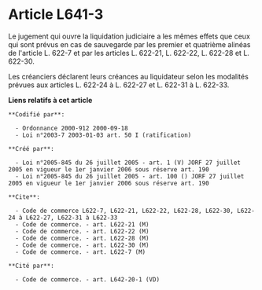 # Article L641-3

Le jugement qui ouvre la liquidation judiciaire a les mêmes effets que ceux qui sont prévus en cas de sauvegarde par les
premier et quatrième alinéas de l'article L. 622-7 et par les articles L. 622-21, L. 622-22, L. 622-28 et L. 622-30.

Les créanciers déclarent leurs créances au liquidateur selon les modalités prévues aux articles L.  622-24 à L. 622-27 et L.
622-31 à L. 622-33.

**Liens relatifs à cet article**

	**Codifié par**:

	  - Ordonnance 2000-912 2000-09-18
	  - Loi n°2003-7 2003-01-03 art. 50 I (ratification)

	**Créé par**:

	  - Loi n°2005-845 du 26 juillet 2005 - art. 1 (V) JORF 27 juillet 2005 en vigueur le 1er janvier 2006 sous réserve art. 190
	  - Loi n°2005-845 du 26 juillet 2005 - art. 100 () JORF 27 juillet 2005 en vigueur le 1er janvier 2006 sous réserve art. 190

	**Cite**:

	  - Code de commerce L622-7, L622-21, L622-22, L622-28, L622-30, L622-24 à L622-27, L622-31 à L622-33
	  - Code de commerce. - art. L622-21 (M)
	  - Code de commerce. - art. L622-22 (M)
	  - Code de commerce. - art. L622-28 (M)
	  - Code de commerce. - art. L622-30 (M)
	  - Code de commerce. - art. L622-7 (M)

	**Cité par**:

	  - Code de commerce. - art. L642-20-1 (VD)
